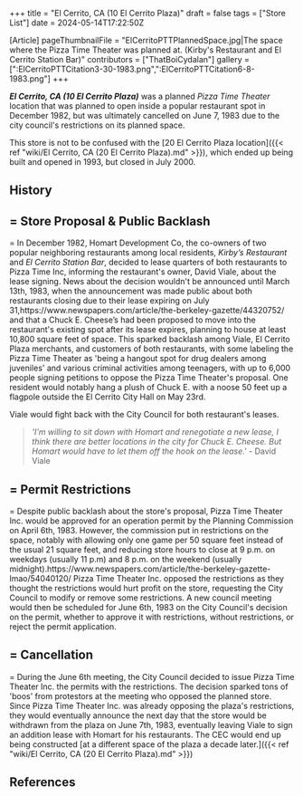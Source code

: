 +++
title = "El Cerrito, CA (10 El Cerrito Plaza)"
draft = false
tags = ["Store List"]
date = 2024-05-14T17:22:50Z

[Article]
pageThumbnailFile = "ElCerritoPTTPlannedSpace.jpg|The space where the Pizza Time Theater was planned at. (Kirby's Restaurant and El Cerrito Station Bar)"
contributors = ["ThatBoiCydalan"]
gallery = [":ElCerritoPTTCitation3-30-1983.png",":ElCerritoPTTCitation6-8-1983.png"]
+++

<b><i>El Cerrito, CA (10 El Cerrito Plaza)</b></i> was a planned <i>Pizza Time Theater</i> location that was planned to open inside a popular restaurant spot in December 1982, but was ultimately cancelled on June 7, 1983 due to the city council's restrictions on its planned space.

This store is not to be confused with the [20 El Cerrito Plaza location]({{< ref "wiki/El Cerrito, CA (20 El Cerrito Plaza).md" >}}), which ended up being built and opened in 1993, but closed in July 2000.

<h2>History</h2>
<h2>= Store Proposal & Public Backlash </h2>=
In December 1982, Homart Development Co, the co-owners of two popular neighboring restaurants among local residents, <i>Kirby’s Restaurant</i> and <i>El Cerrito Station Bar</i>, decided to lease quarters of both restaurants to Pizza Time Inc, informing the restaurant's owner, David Viale, about the lease signing. News about the decision wouldn't be announced until March 13th, 1983, when the announcement was made public about both restaurants closing due to their lease expiring on July 31,<ref>https://www.newspapers.com/article/the-berkeley-gazette/44320752/</ref> and that a Chuck E. Cheese’s had been proposed to move into the restaurant's existing spot after its lease expires, planning to house at least 10,800 square feet of space. This sparked backlash among Viale, El Cerrito Plaza merchants, and customers of both restaurants, with some labeling the Pizza Time Theater as 'being a hangout spot for drug dealers among juveniles' and various criminal activities among teenagers, with up to 6,000 people signing petitions to oppose the Pizza Time Theater's proposal. One resident would notably hang a plush of Chuck E. with a noose 50 feet up a flagpole outside the El Cerrito City Hall on May 23rd. 

Viale would fight back with the City Council for both restaurant's leases.  
<blockquote><i>'I’m willing to sit down with Homart and renegotiate a new lease, I think there are better locations in the city for Chuck E. Cheese. But Homart would have to let them off the hook on the lease.' -</i> David Viale <ref></ref></blockquote>

<h2>= Permit Restrictions </h2>=
Despite public backlash about the store's proposal, Pizza Time Theater Inc. would be approved for an operation permit by the Planning Commission on April 6th, 1983. However, the commission put in restrictions on the space, notably with allowing only one game per 50 square feet instead of the usual 21 square feet, and reducing store hours to close at 9 p.m. on weekdays (usually 11 p.m) and 8 p.m. on the weekend (usually midnight).<ref>https://www.newspapers.com/article/the-berkeley-gazette-lmao/54040120/</ref> Pizza Time Theater Inc. opposed the restrictions as they thought the restrictions would hurt profit on the store, requesting the City Council to modify or remove some restrictions. A new council meeting would then be scheduled for June 6th, 1983 on the City Council's decision on the permit, whether to approve it with restrictions, without restrictions, or reject the permit application.

<h2>= Cancellation </h2>=
During the June 6th meeting, the City Council decided to issue Pizza Time Theater Inc. the permits with the restrictions. The decision sparked tons of 'boos' from protestors at the meeting who opposed the planned store. Since Pizza Time Theater Inc. was already opposing the plaza's restrictions, they would eventually announce the next day that the store would be withdrawn from the plaza on June 7th, 1983,<ref></ref> eventually leaving Viale to sign an addition lease with Homart for his restaurants. The CEC would end up being constructed [at a different space of the plaza a decade later.]({{< ref "wiki/El Cerrito, CA (20 El Cerrito Plaza).md" >}})




<h2> References </h2>
<references />